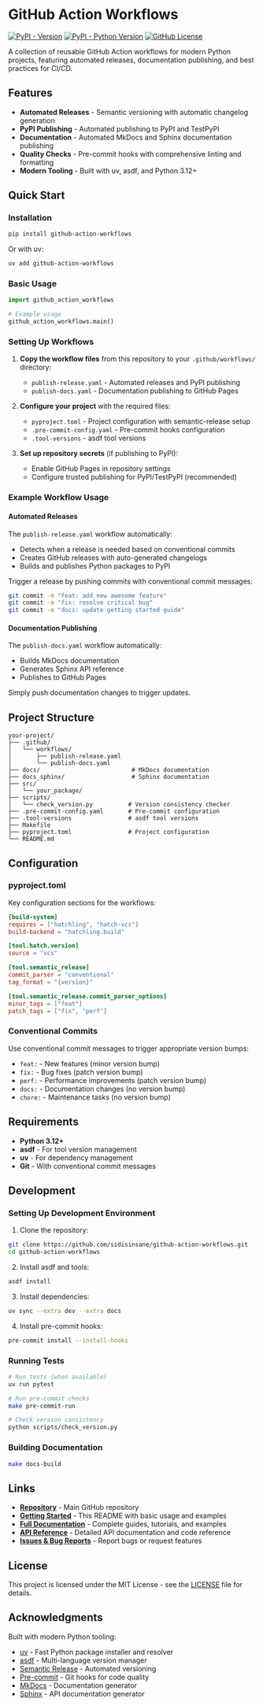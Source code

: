 # GitHub Action Workflows

[![PyPI - Version](https://img.shields.io/pypi/v/github-action-workflows)](https://pypi.org/project/github-action-workflows/)
[![PyPI - Python Version](https://img.shields.io/pypi/pyversions/github-action-workflows)](https://pypi.org/project/github-action-workflows/)
[![GitHub License](https://img.shields.io/github/license/sidisinsane/github-action-workflows)](https://github.com/sidisinsane/github-action-workflows/blob/main/LICENSE)

A collection of reusable GitHub Action workflows for modern Python projects,
featuring automated releases, documentation publishing, and best practices for
CI/CD.

## Features

- **Automated Releases** - Semantic versioning with automatic changelog
  generation
- **PyPI Publishing** - Automated publishing to PyPI and TestPyPI
- **Documentation** - Automated MkDocs and Sphinx documentation publishing
- **Quality Checks** - Pre-commit hooks with comprehensive linting and
  formatting
- **Modern Tooling** - Built with uv, asdf, and Python 3.12+

## Quick Start

### Installation

```bash
pip install github-action-workflows
```

Or with uv:

```bash
uv add github-action-workflows
```

### Basic Usage

```python
import github_action_workflows

# Example usage
github_action_workflows.main()
```

### Setting Up Workflows

1. **Copy the workflow files** from this repository to your `.github/workflows/`
   directory:

   - `publish-release.yaml` - Automated releases and PyPI publishing
   - `publish-docs.yaml` - Documentation publishing to GitHub Pages

2. **Configure your project** with the required files:

   - `pyproject.toml` - Project configuration with semantic-release setup
   - `.pre-commit-config.yaml` - Pre-commit hooks configuration
   - `.tool-versions` - asdf tool versions

3. **Set up repository secrets** (if publishing to PyPI):
   - Enable GitHub Pages in repository settings
   - Configure trusted publishing for PyPI/TestPyPI (recommended)

### Example Workflow Usage

#### Automated Releases

The `publish-release.yaml` workflow automatically:

- Detects when a release is needed based on conventional commits
- Creates GitHub releases with auto-generated changelogs
- Builds and publishes Python packages to PyPI

Trigger a release by pushing commits with conventional commit messages:

```bash
git commit -m "feat: add new awesome feature"
git commit -m "fix: resolve critical bug"
git commit -m "docs: update getting started guide"
```

#### Documentation Publishing

The `publish-docs.yaml` workflow automatically:

- Builds MkDocs documentation
- Generates Sphinx API reference
- Publishes to GitHub Pages

Simply push documentation changes to trigger updates.

## Project Structure

```asciidoc
your-project/
├── .github/
│   └── workflows/
│       ├── publish-release.yaml
│       └── publish-docs.yaml
├── docs/                          # MkDocs documentation
├── docs_sphinx/                   # Sphinx documentation
├── src/
│   └── your_package/
├── scripts/
│   └── check_version.py          # Version consistency checker
├── .pre-commit-config.yaml       # Pre-commit configuration
├── .tool-versions                # asdf tool versions
├── Makefile
├── pyproject.toml                # Project configuration
└── README.md
```

## Configuration

### pyproject.toml

Key configuration sections for the workflows:

```toml
[build-system]
requires = ["hatchling", "hatch-vcs"]
build-backend = "hatchling.build"

[tool.hatch.version]
source = "vcs"

[tool.semantic_release]
commit_parser = "conventional"
tag_format = "{version}"

[tool.semantic_release.commit_parser_options]
minor_tags = ["feat"]
patch_tags = ["fix", "perf"]
```

### Conventional Commits

Use conventional commit messages to trigger appropriate version bumps:

- `feat:` - New features (minor version bump)
- `fix:` - Bug fixes (patch version bump)
- `perf:` - Performance improvements (patch version bump)
- `docs:` - Documentation changes (no version bump)
- `chore:` - Maintenance tasks (no version bump)

## Requirements

- **Python 3.12+**
- **asdf** - For tool version management
- **uv** - For dependency management
- **Git** - With conventional commit messages

## Development

### Setting Up Development Environment

1. Clone the repository:

```bash
git clone https://github.com/sidisinsane/github-action-workflows.git
cd github-action-workflows
```

2. Install asdf and tools:

```bash
asdf install
```

3. Install dependencies:

```bash
uv sync --extra dev --extra docs
```

4. Install pre-commit hooks:

```bash
pre-commit install --install-hooks
```

### Running Tests

```bash
# Run tests (when available)
uv run pytest

# Run pre-commit checks
make pre-commit-run

# Check version consistency
python scripts/check_version.py
```

### Building Documentation

```bash
make docs-build
```

## Links

- **[Repository][1]** - Main GitHub repository
- **[Getting Started][2]** - This README with basic usage and examples
- **[Full Documentation][3]** - Complete guides, tutorials, and examples
- **[API Reference][4]** - Detailed API documentation and code reference
- **[Issues & Bug Reports][5]** - Report bugs or request features

## License

This project is licensed under the MIT License - see the [LICENSE](LICENSE) file
for details.

## Acknowledgments

Built with modern Python tooling:

- [uv][6] - Fast Python package installer and resolver
- [asdf][7] - Multi-language version manager
- [Semantic Release][8] - Automated versioning
- [Pre-commit][9] - Git hooks for code quality
- [MkDocs][10] - Documentation generator
- [Sphinx][11] - API documentation generator

[1]: https://github.com/sidisinsane/github-action-workflows
[2]: https://github.com/sidisinsane/github-action-workflows#readme
[3]: https://sidisinsane.github.io/github-action-workflows/
[4]: https://sidisinsane.github.io/github-action-workflows/reference/
[5]: https://github.com/sidisinsane/github-action-workflows/issues
[6]: https://docs.astral.sh/uv/
[7]: https://asdf-vm.com/
[8]: https://python-semantic-release.readthedocs.io/
[9]: https://pre-commit.com/
[10]: https://www.mkdocs.org/
[11]: https://www.sphinx-doc.org/
